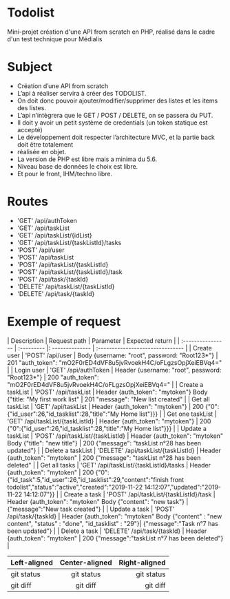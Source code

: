 # Todolist

Mini-projet création d'une API from scratch en PHP, réalisé dans le cadre d'un test technique pour Médialis

# Subject

* Création d’une API from scratch
* L’api à réaliser servira à créer des TODOLIST.
* On doit donc pouvoir ajouter/modifier/supprimer des listes et les items des listes.
* L’api n’intègrera que le GET / POST / DELETE, on se passera du PUT.
* Il doit y avoir un petit système de credentials (un token statique est accepté)
* Le développement doit respecter l’architecture MVC, et la partie back doit être totalement
* réalisée en objet.
* La version de PHP est libre mais a minima du 5.6.
* Niveau base de données le choix est libre.
* Et pour le front, IHM/techno libre.

# Routes

* 'GET' /api/authToken
* 'GET' /api/taskList
* 'GET' /api/taskList/{idList}
* 'GET' /api/taskList/{taskListId}/tasks
* 'POST' /api/user
* 'POST' /api/taskList
* 'POST' /api/taskList/{taskListId}
* 'POST' /api/taskList/{taskListId}/task
* 'POST' /api/task/{taskId}
* 'DELETE' /api/taskList/{taskListId}
* 'DELETE' /api/task/{taskId}

# Exemple of request

| Description       | Request path  | Parameter |   Expected return  |
| :---------------- | :--------- |: -------------- | :------------------------------- |
| Create user       | 'POST' /api/user                       | Body {username: "root", password: "Root123*"}                           | 201 "auth_token": "mO2F0rED4dVF8u5jvRvoekH4C/oFLgzsOpjXeiEBVq4="  |
| Login user        | 'GET' /api/authToken                   | Header {username: "root", password: "Root123*"}                         | 200 "auth_token": "mO2F0rED4dVF8u5jvRvoekH4C/oFLgzsOpjXeiEBVq4="  |
| Create a taskList | 'POST' /api/taskList                   | Header {auth_token": "mytoken"} Body {"title: "My first work list"      | 201 "message": "New list created" |
| Get all taskList  | 'GET' /api/taskList                    | Header {auth_token": "mytoken"}                                         | 200 {"0":{"id_user":26,"id_tasklist":28,"title":"My Home list"}}} |
| Get one taskList  | 'GET' /api/taskList/{taskListId}       | Header {auth_token": "mytoken"}                                         | 200 {"0":{"id_user":26,"id_tasklist":28,"title":"My Home list"}}} |
| Update a taskList | 'POST' /api/taskList/{taskListId}      | Header {auth_token": "mytoken" Body {"title": "new title"}              | 200 {"message": "taskList n°28 has been updated"} |
| Delete a taskList | 'DELETE' /api/taskList/{taskListId}    | Header {auth_token": "mytoken"                                          | 200 {"message": "taskList n°28 has been deleted" |
| Get all tasks     | 'GET' /api/taskList/{taskListId}/tasks | Header {auth_token": "mytoken"                                          | 200 {"0":{"id_task":5,"id_user":26,"id_tasklist":29,"content":"finish front todolist","status":"active","created":"2019-11-22 14:12:07","updated":"2019-11-22 14:12:07"}} |
| Create a task     | 'POST' /api/taskList/{taskListId}/task | Header {auth_token": "mytoken" Body {"content": "new task"}             | {"message":"New task created"}  |
| Update a task     | 'POST' /api/task/{taskId}              | Header {auth_token": "mytoken" Body {"content" : "new content", "status" : "done", "id_tasklist" : "29"}| {"message":"Task n°7 has been updated"} |
| Delete a task     | 'DELETE' /api/task/{taskId}            | Header {auth_token": "mytoken"                                          | 200 {"message":"taskList n°7 has been deleted"} |


| Left-aligned | Center-aligned | Right-aligned |
| :---         |     :---:      |          ---: |
| git status   | git status     | git status    |
| git diff     | git diff       | git diff      |


